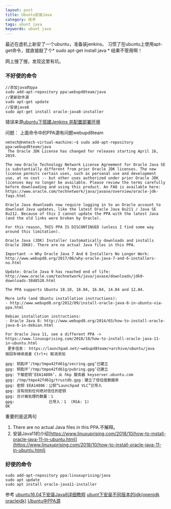 ```yaml
---
layout: post
title: Ubuntu安装Java
category: 技术
tags: ubunt java
keywords: ubunt java
---
```


最近在虚机上新安了一个ubuntu，准备装jenkins。
习惯了在ubuntu上使用apt-get命令，就直接敲了个* sudo apt-get install java * 结果不管用啊！

网上搜了搜，发现这里有坑。

### 不好使的命令

```
//添加java的ppa
sudo add-apt-repository ppa:webupd8team/java
//更新软件源
sudo apt-get update
//安装java8
sudo apt-get install oracle-java8-installer
```
错误来源[ubuntu下搭建Jenkins 并配置部署环境](https://www.cnblogs.com/shuoer/p/9471839.html)

问题：
上面命令中的PPA源有问题webupd8team
```
nmtech@nmtech-virtual-machine:~$ sudo add-apt-repository ppa:webupd8team/java
 The Oracle JDK License has changed for releases starting April 16, 2019.

The new Oracle Technology Network License Agreement for Oracle Java SE is substantially different from prior Oracle JDK licenses. The new license permits certain uses, such as personal use and development use, at no cost -- but other uses authorized under prior Oracle JDK licenses may no longer be available. Please review the terms carefully before downloading and using this product. An FAQ is available here: https://www.oracle.com/technetwork/java/javase/overview/oracle-jdk-faqs.html

Oracle Java downloads now require logging in to an Oracle account to download Java updates, like the latest Oracle Java 8u211 / Java SE 8u212. Because of this I cannot update the PPA with the latest Java (and the old links were broken by Oracle).

For this reason, THIS PPA IS DISCONTINUED (unless I find some way around this limitation).

Oracle Java (JDK) Installer (automatically downloads and installs Oracle JDK8). There are no actual Java files in this PPA.

Important -> Why Oracle Java 7 And 6 Installers No Longer Work: http://www.webupd8.org/2017/06/why-oracle-java-7-and-6-installers-no.html

Update: Oracle Java 9 has reached end of life: http://www.oracle.com/technetwork/java/javase/downloads/jdk9-downloads-3848520.html

The PPA supports Ubuntu 18.10, 18.04, 16.04, 14.04 and 12.04.

More info (and Ubuntu installation instructions):
- http://www.webupd8.org/2012/09/install-oracle-java-8-in-ubuntu-via-ppa.html

Debian installation instructions:
- Oracle Java 8: http://www.webupd8.org/2014/03/how-to-install-oracle-java-8-in-debian.html

For Oracle Java 11, see a different PPA -> https://www.linuxuprising.com/2018/10/how-to-install-oracle-java-11-in-ubuntu.html
 更多信息： https://launchpad.net/~webupd8team/+archive/ubuntu/java
按回车继续或者 Ctrl+c 取消添加

gpg: 钥匙环‘/tmp/tmpo42fd61g/secring.gpg’已建立
gpg: 钥匙环‘/tmp/tmpo42fd61g/pubring.gpg’已建立
gpg: 下载密钥‘EEA14886’，从 hkp 服务器 keyserver.ubuntu.com
gpg: /tmp/tmpo42fd61g/trustdb.gpg：建立了信任度数据库
gpg: 密钥 EEA14886：公钥“Launchpad VLC”已导入
gpg: 没有找到任何绝对信任的密钥
gpg: 合计被处理的数量：1
gpg:               已导入：1  (RSA: 1)
OK

```
重要的是这两句
1. There are no actual Java files in this PPA.不解释。
2. 安装Java11的介绍[https://www.linuxuprising.com/2018/10/how-to-install-oracle-java-11-in-ubuntu.html](https://www.linuxuprising.com/2018/10/how-to-install-oracle-java-11-in-ubuntu.html)




### 好使的命令

```
sudo add-apt-repository ppa:linuxuprising/java
sudo apt update
sudo apt install oracle-java11-installer
```


参考 
[ubuntu16.04下安装Java8详细教程](https://blog.csdn.net/mucaoyx/article/details/82949450)
[ubunt下安装不同版本的jdk(openjdk  oraclejdk)](https://www.cnblogs.com/guxiaobei/p/8556586.html)
[Ubuntu中PPA源](https://www.cnblogs.com/EasonJim/p/7119331.html)
